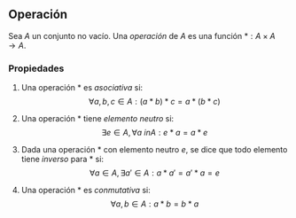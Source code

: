 ## Operación

Sea $A$ un conjunto no vacío. Una _operación_ de $A$ es una función
$* : A \times A \to A$.

### Propiedades

1. Una operación $*$ es _asociativa_ si:
$$ \forall a, b, c \in A : (a * b) * c = a * (b * c) $$

2. Una operación $*$  tiene _elemento neutro_ si:
$$ \exists e \in A, \forall a \ in A : e * a = a * e $$

3. Dada una operación $*$ con elemento neutro $e$, se dice que
todo elemento tiene _inverso_ para $*$ si:
$$\forall a \in A, \exists a' \in A : a * a' = a' * a = e$$

4. Una operación $*$ es _conmutativa_ si:
$$\forall a, b \in A : a * b = b * a$$